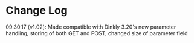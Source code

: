 Change Log
==========

09.30.17 (v1.02): Made compatible with Dinkly 3.20's new parameter handling, storing of both GET and POST, changed size of parameter field
